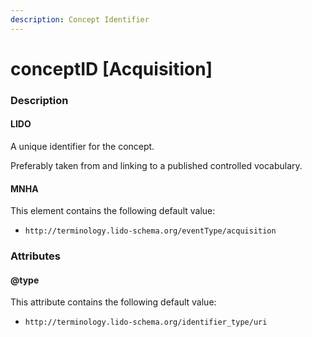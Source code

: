 ```yaml
---
description: Concept Identifier
---
```


# conceptID  \[Acquisition\]

### Description

#### LIDO

A unique identifier for the concept.

Preferably taken from and linking to a published controlled vocabulary.

#### MNHA

This element contains the following default value:

* `http://terminology.lido-schema.org/eventType/acquisition`

### Attributes

#### @type

This attribute contains the following default value:

* `http://terminology.lido-schema.org/identifier_type/uri`

